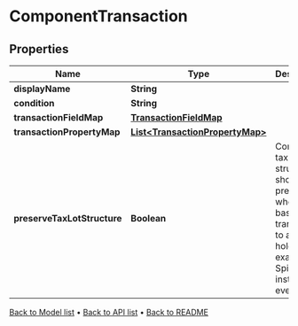 

# ComponentTransaction


## Properties

| Name | Type | Description | Notes |
|------------ | ------------- | ------------- | -------------|
|**displayName** | **String** |  |  |
|**condition** | **String** |  |  [optional] |
|**transactionFieldMap** | [**TransactionFieldMap**](TransactionFieldMap.md) |  |  |
|**transactionPropertyMap** | [**List&lt;TransactionPropertyMap&gt;**](TransactionPropertyMap.md) |  |  |
|**preserveTaxLotStructure** | **Boolean** | Controls if tax lot structure should be preserved when cost base is transferred to a new holding. For example in Spin Off instrument events. |  [optional] |



[Back to Model list](../README.md#documentation-for-models) &#8226; [Back to API list](../README.md#documentation-for-api-endpoints) &#8226; [Back to README](../README.md)


